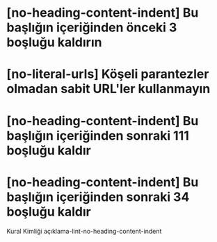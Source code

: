 
#  [no-heading-content-indent] Bu başlığın içeriğinden önceki 3 boşluğu kaldırın            
#   [no-literal-urls] Köşeli parantezler olmadan sabit URL'ler kullanmayın
#     [no-heading-content-indent] Bu başlığın içeriğinden sonraki 111 boşluğu kaldır
#   [no-heading-content-indent] Bu başlığın içeriğinden sonraki 34 boşluğu kaldır
    

Kural Kimliği
açıklama-lint-no-heading-content-indent
 
